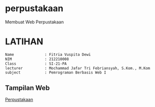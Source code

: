 # perpustakaan
Membuat Web Perpustakaan

# LATIHAN

```bash
Name              : Fitria Vuspita Dewi
NIM               : 212210008
Class             : SI-21-PA
lecturer          : Mochammad Jafar Tri Febriansyah, S.Kom., M.Kom
subject           : Pemrograman Berbasis Web I
```

<h2>Tampilan Web</h2>

[Perpustakaan](https://fitriavd.github.io/perpustakaan/)
